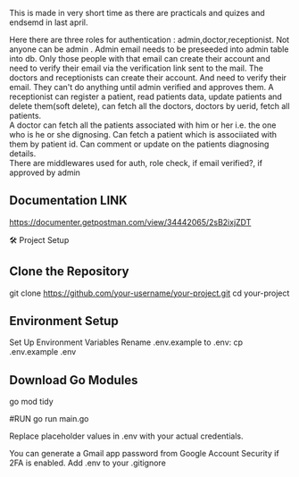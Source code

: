 This is made in very short time as there are practicals and quizes and endsemd in last april.

Here there are three roles for authentication : admin,doctor,receptionist.
Not anyone can be admin . Admin email needs to be preseeded into admin table into db. Only those people with that email can create their account and need to verify their email via the verification link sent to the mail.
The doctors and receptionists can create their account. And need to verify their email.
They can't do anything until admin verified and approves them.
A receptionist can register a patient, read patients data, update patients and delete them(soft delete), can fetch all the doctors, doctors by uerid, fetch all patients.  
A doctor can fetch all the patients associated with him or her i.e. the one who is he or she dignosing. Can fetch a patient which is associiated with them by patient id.
Can comment or update on the patients diagnosing details.  
There are middlewares used for auth, role check, if email verified?, if approved by admin



## Documentation LINK
https://documenter.getpostman.com/view/34442065/2sB2ixjZDT


🛠️ Project Setup
## Clone the Repository

git clone https://github.com/your-username/your-project.git
cd your-project


## Environment Setup

Set Up Environment Variables
Rename .env.example to .env:
cp .env.example .env


## Download Go Modules
go mod tidy

#RUN
go run main.go


Replace placeholder values in .env with your actual credentials.

You can generate a Gmail app password from Google Account Security if 2FA is enabled.
Add .env to your .gitignore